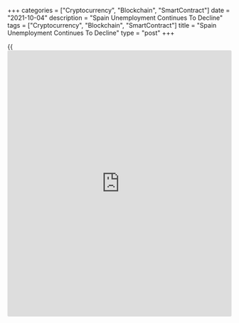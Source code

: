 +++
categories = ["Cryptocurrency", "Blockchain", "SmartContract"]
date = "2021-10-04"
description = "Spain Unemployment Continues To Decline"
tags = ["Cryptocurrency", "Blockchain", "SmartContract"]
title = "Spain Unemployment Continues To Decline"
type = "post"
+++

{{<iframe id="large-banner" src="https://www.bounty.group/#slide=20.0" width="100%" height="600" scrolling="no" style="border: 0px solid rgb(216, 221, 230); border-radius: 3px;">}}

Spain unemployment declined for the seventh straight month in September,
data published by the labor ministry showed on Monday.

The number of people out of work declined by 76,113, or 2.28 percent in
September from the previous month. The number of unemployed totaled 3.25
million.  
  
On a yearly basis, unemployment decreased by 518,683 or 13.73 percent in
September.  
  
Unemployment decreased in all sectors. In services, unemployment dropped
39,312, and by 13,067 in agriculture. Unemployment in construction was
down 12,309 and by 6,668 in industry.

Unemployment among young people under 25 years rose in September by
5,838 people, or 2.38 percent compared to the previous month.

For comments and feedback [contact](https://www.playgroundfx.com/contact/): editorial@rtt[news](https://www.letsplayfx.com/blog/forex-news-website/).com

[Economic News][1]

 **What parts of the world are seeing the best (and worst) economic
performances lately? Click[here][2] to check out our [Econ Scorecard][2]
and find out! See up-to-the-moment [ranking](https://www.playgroundfx.com/blog/crypto-exchange-ranking/)s for the best and worst
performers in [GDP][3], [unemployment rate][4], [inflation][5] and much
more.**

   1. www.rtt[news](https://www.letsplayfx.com/blog/forex-news-website/).com/Content/EconomicNews.aspx
   2. www.rtt[news](https://www.letsplayfx.com/blog/forex-news-website/).com/economic-scorecard/world-rank/industrial-production/highest-performance.aspx
   3. www.rtt[news](https://www.letsplayfx.com/blog/forex-news-website/).com/economic-scorecard/world-rank/GDP/highest-performance.aspx
   4. www.rtt[news](https://www.letsplayfx.com/blog/forex-news-website/).com/economic-scorecard/world-rank/unemployment-rate/lowest-performance.aspx
   5. www.rtt[news](https://www.letsplayfx.com/blog/forex-news-website/).com/economic-scorecard/world-rank/CPI/highest-performance.aspx